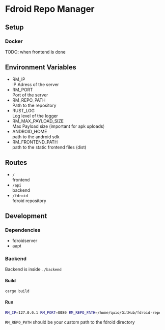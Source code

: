 # Fdroid Repo Manager

## Setup

### Docker

TODO: when frontend is done

## Environment Variables

- RM_IP  
  IP Adress of the server
- RM_PORT  
  Port of the server
- RM_REPO_PATH  
  Path to the repository
- RUST_LOG  
  Log level of the logger
- RM_MAX_PAYLOAD_SIZE  
  Max Payload size (important for apk uploads)
- ANDROID_HOME  
  path to the android sdk
- RM_FRONTEND_PATH  
  path to the static frontend files (dist)

## Routes

- `/`  
frontend
- `/api`  
backend
- `/fdroid`  
fdroid repository

## Development

### Dependencies

- fdroidserver
- aapt

### Backend

Backend is inside `./backend`

#### Build

```bash
cargo build
```

#### Run

```bash
RM_IP=127.0.0.1 RM_PORT=8080 RM_REPO_PATH=/home/quio/GitHub/fdroid-repo-manager/development/fdroid RUST_LOG=DEBUG ANDROID_HOME=/opt/android-sdk cargo run
```

`RM_REPO_PATH` should be your custom path to the fdroid directory
